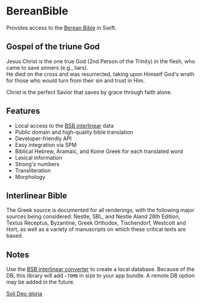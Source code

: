# BereanBible

Provides access to the [Berean Bible](https://berean.bible) in Swift.

## Gospel of the triune God

Jesus Christ is the one true God (2nd Person of the Trinity) in the flesh, who came to save sinners (e.g., liars).  
He died on the cross and was resurrected, taking upon Himself God's wrath for those who would turn from their sin and trust in Him.  

Christ is the perfect Savior that saves by grace through faith alone.

## Features

- Local access to the [BSB interlinear](https://interlinearbible.com) data
- Public domain and high-quality bible translation
- Developer-friendly API
- Easy integration via SPM
- Biblical Hebrew, Aramaic, and Koine Greek for each translated word
- Lexical information
- Strong's numbers
- Transliteration
- Morphology

## Interlinear Bible

The Greek source is documented for all renderings, with the following major sources being considered: Nestle, SBL, and Nestle Aland 28th Edition, Textus Receptus, Byzantine, Greek Orthodox, Tischendorf, Westcott and Hort, as well as a variety of manuscripts on which these critical texts are based.

## Notes

Use the [BSB interlinear converter](https://github.com/cbess/bsb-interlinear-converter) to create a local database. 
Because of the DB, this library will add `~70MB` in size to your app bundle. A remote DB option may be added in the future.

[Soli Deo gloria](https://perfectGod.com)

